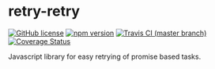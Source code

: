 retry-retry
=====
[![GitHub license](https://img.shields.io/badge/license-MIT-blue.svg)](https://github.com/Martinsos/retry-retry/blob/master/LICENSE)
[![npm version](https://img.shields.io/npm/v/retry-retry.svg?style=flat)](https://www.npmjs.com/package/retry-retry)
[![Travis CI (master branch)](https://img.shields.io/travis/Martinsos/retry-retry/master.svg?label=master)](https://travis-ci.org/Martinsos/retry-retry)
[![Coverage Status](https://img.shields.io/coveralls/Martinsos/retry-retry/master.svg?style=flat)](https://coveralls.io/github/Martinsos/retry-retry?branch=master)

Javascript library for easy retrying of promise based tasks.
